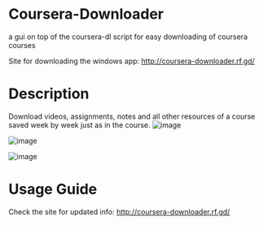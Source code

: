 # Coursera-Downloader

a gui on top of the coursera-dl script for easy downloading of coursera courses

Site for downloading the windows app: http://coursera-downloader.rf.gd/

# Description

Download videos, assignments, notes and all other resources of a course saved week by week just as in the course.
![image](https://github.com/touhid314/Coursera-Downloader/assets/69526008/7da21e68-13b1-4a1f-a017-6d3e6a60a896)

![image](https://github.com/touhid314/Coursera-Downloader/assets/69526008/6b210f4e-837e-489d-83b9-6c6940cae660)

![image](https://github.com/touhid314/Coursera-Downloader/assets/69526008/13a145e5-3c28-4630-bce0-32267fc3a690)

# Usage Guide
Check the site for updated info: http://coursera-downloader.rf.gd/
